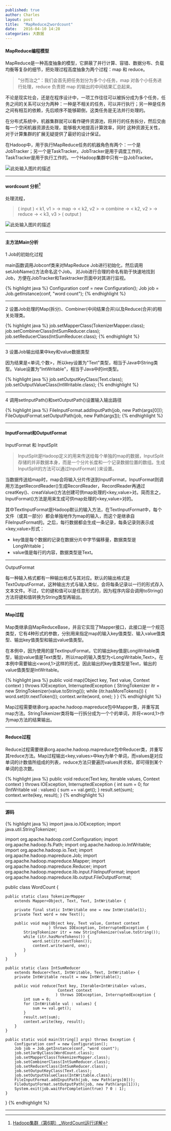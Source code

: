 ```yaml
---
published: true
author: Charles
layout: post
title:  "MapReduce之wordcount"
date:   2016-04-10 14:28
categories: 大数据
---
```


####  MapReduce编程模型
MapReduce是一种高度抽象的模型，它屏蔽了并行计算、容错、数据分布、负载均衡等复杂的细节，把处理过程高度抽象为两个过程：map 和 reduce。

> "分而治之"：我们会首先把任务划分为多个小任务，map 对各个小任务进行处理，reduce 负责把 map 的输出的中间结果汇总起来。

不论是现实社会，还是在程序设计中，一项工作往往可以被拆分成为多个任务，任务之间的关系可以分为两种：一种是不相关的任务，可以并行执行；另一种是任务之间有相互的依赖，先后顺序不能够颠倒，这类任务是无法并行处理的。

在分布式系统中，机器集群就可以看作硬件资源池，将并行的任务拆分，然后交由每一个空闲机器资源去处理，能够极大地提高计算效率，同时 这种资源无关性，对于计算集群的扩展无疑提供了最好的设计保证。

在Hadoop中，用于执行MapReduce任务的机器角色有两个：一个是JobTracker；另一个是TaskTracker。JobTracker是用于调度工作的，TaskTracker是用于执行工作的。一个Hadoop集群中只有一台JobTracker。

![此处输入图片的描述][1]


----------

#### wordcount 分析[^1]
处理流程，

> (  input  ) <  k1, v1  > -> map -> <  k2, v2  > -> combine -> <  k2, v2  > -> reduce -> <  k3, v3  > ( output )

![此处输入图片的描述][2]


----------

#### 主方法Main分析
<p class="first">1 Job的初始化过程</p>
main函数调用Jobconf类来对MapReduce Job进行初始化，然后调用setJobName()方法命名这个Job。    
对Job进行合理的命名有助于快速地找到Job，方便在JobTracker和Tasktracker页面中对其进行监视。

{% highlight java %}
Configuration conf = new Configuration();
Job job = Job.getInstance(conf, "word count");
{% endhighlight %}

----------

<p class="first">2 设置Job处理的Map(拆分)、Combiner(中间结果合并)以及Reduce(合并)的相关处理类。</p>

{% highlight java %}
job.setMapperClass(TokenizerMapper.class);
job.setCombinerClass(IntSumReducer.class);
job.setReducerClass(IntSumReducer.class);
{% endhighlight %}

----------

<p class="first">3 设置Job输出结果中key和value数据类型</p>
因为结果是<单词,个数>，所以key设置为"Text"类型，相当于Java中String类型。Value设置为"IntWritable"，相当于Java中的int类型。

{% highlight java %}
job.setOutputKeyClass(Text.class);
job.setOutputValueClass(IntWritable.class); 
{% endhighlight %}

----------

<p class="first">4 调用setInputPath()和setOutputPath()设置输入输出路径</p>

{% highlight java %}
FileInputFormat.addInputPath(job, new Path(args[0]));
FileOutputFormat.setOutputPath(job, new Path(args[1]));
{% endhighlight %}


----------

#### InputFormat和OutputFormat

<p class="first">InputFormat 和 InputSplit</p>

> InputSplit是Hadoop定义的用来传送给每个单独的map的数据，InputSplit存储的并非数据本身，而是一个分片长度和一个记录数据位置的数组。生成InputSplit的方法可以通过InputFormat( )来设置。

当数据传送给map时，map会将输入分片传送到InputFormat，InputFormat则调用方法getRecordReader()生成RecordReader，RecordReader再通过creatKey()、creatValue()方法创建可供map处理的<key,value>对。简而言之，InputFormat()方法是用来生成可供map处理的<key,value>对的。

其中TextInputFormat是Hadoop默认的输入方法，在TextInputFormat中，每个文件（或其一部分）都会单独地作为map的输入，而这个是继承自FileInputFormat的。之后，每行数据都会生成一条记录，每条记录则表示成<key,value>形式：

- key值是每个数据的记录在数据分片中字节偏移量，数据类型是LongWritable；　　
- value值是每行的内容，数据类型是Text。


----------

<p class="first">OutputFormat</p>

每一种输入格式都有一种输出格式与其对应。默认的输出格式是TextOutputFormat，这种输出方式与输入类似，会将每条记录以一行的形式存入文本文件。不过，它的键和值可以是任意形式的，因为程序内容会调用toString()方法将键和值转换为String类型再输出。

----------

#### Map过程
Map类继承自MapReduceBase，并且它实现了Mapper接口，此接口是一个规范类型，它有4种形式的参数，分别用来指定map的输入key值类型、输入value值类型、输出key值类型和输出value值类型。

在本例中，因为使用的是TextInputFormat，它的输出key值是LongWritable类型，输出value值是Text类型，所以map的输入类型为<LongWritable,Text>。在本例中需要输出<word,1>这样的形式，因此输出的key值类型是Text，输出的value值类型是IntWritable。

{% highlight java %}
public void map(Object key, Text value, Context context
               ) throws IOException, InterruptedException {
    StringTokenizer itr = new StringTokenizer(value.toString());
    while (itr.hasMoreTokens()) {
        word.set(itr.nextToken());
        context.write(word, one);
    }
}
{% endhighlight %}

Map过程需要继承org.apache.hadoop.mapreduce包中Mapper类，并重写其map方法。StringTokenizer类将每一行拆分成为一个个的单词，并将<word,1>作为map方法的结果输出。

----------

#### Reduce过程

Reduce过程需要继承org.apache.hadoop.mapreduce包中Reducer类，并重写其reduce方法。Map过程输出<key,values>中key为单个单词，而values是对应单词的计数值所组成的列表，reduce方法只要遍历values并求和，即可得到某个单词的总次数。

{% highlight java %}
public void reduce(Text key, Iterable<IntWritable> values,
                   Context context
                  ) throws IOException, InterruptedException {
    int sum = 0;
    for (IntWritable val : values) {
        sum += val.get();
    }
    result.set(sum);
    context.write(key, result);
}
{% endhighlight %}

----------

#### 源码

{% highlight java %}
import java.io.IOException;
import java.util.StringTokenizer;

import org.apache.hadoop.conf.Configuration;
import org.apache.hadoop.fs.Path;
import org.apache.hadoop.io.IntWritable;
import org.apache.hadoop.io.Text;
import org.apache.hadoop.mapreduce.Job;
import org.apache.hadoop.mapreduce.Mapper;
import org.apache.hadoop.mapreduce.Reducer;
import org.apache.hadoop.mapreduce.lib.input.FileInputFormat;
import org.apache.hadoop.mapreduce.lib.output.FileOutputFormat;

public class WordCount {

    public static class TokenizerMapper
        extends Mapper<Object, Text, Text, IntWritable> {

        private final static IntWritable one = new IntWritable(1);
        private Text word = new Text();

        public void map(Object key, Text value, Context context
                       ) throws IOException, InterruptedException {
            StringTokenizer itr = new StringTokenizer(value.toString());
            while (itr.hasMoreTokens()) {
                word.set(itr.nextToken());
                context.write(word, one);
            }
        }
    }

    public static class IntSumReducer
        extends Reducer<Text, IntWritable, Text, IntWritable> {
        private IntWritable result = new IntWritable();

        public void reduce(Text key, Iterable<IntWritable> values,
                           Context context
                          ) throws IOException, InterruptedException {
            int sum = 0;
            for (IntWritable val : values) {
                sum += val.get();
            }
            result.set(sum);
            context.write(key, result);
        }
    }

    public static void main(String[] args) throws Exception {
        Configuration conf = new Configuration();
        Job job = Job.getInstance(conf, "word count");
        job.setJarByClass(WordCount.class);
        job.setMapperClass(TokenizerMapper.class);
        job.setCombinerClass(IntSumReducer.class);
        job.setReducerClass(IntSumReducer.class);
        job.setOutputKeyClass(Text.class);
        job.setOutputValueClass(IntWritable.class);
        FileInputFormat.addInputPath(job, new Path(args[0]));
        FileOutputFormat.setOutputPath(job, new Path(args[1]));
        System.exit(job.waitForCompletion(true) ? 0 : 1);
    }
}
{% endhighlight %}

  [1]: http://7xjbdi.com1.z0.glb.clouddn.com/optimized-ec2d.png
  [2]: http://7xjbdi.com1.z0.glb.clouddn.com/word-count-as-mapreduce.png

----------

  [^1]: [Hadoop集群（第6期）_WordCount运行详解](http://www.cnblogs.com/xia520pi/archive/2012/05/16/2504205.html)
